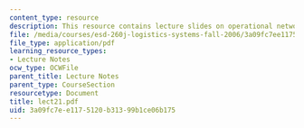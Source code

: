 ```yaml
---
content_type: resource
description: This resource contains lecture slides on operational network analysis.
file: /media/courses/esd-260j-logistics-systems-fall-2006/3a09fc7ee1175120b31399b1ce06b175_lect21.pdf
file_type: application/pdf
learning_resource_types:
- Lecture Notes
ocw_type: OCWFile
parent_title: Lecture Notes
parent_type: CourseSection
resourcetype: Document
title: lect21.pdf
uid: 3a09fc7e-e117-5120-b313-99b1ce06b175
---
```

